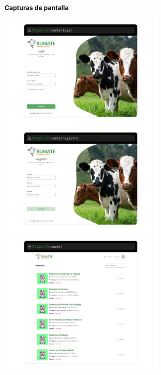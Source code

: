 ## Capturas de pantalla

![Login](screenshots/login.png)
![Registro](screenshots/registro.png)
![Remates](screenshots/remates.png)